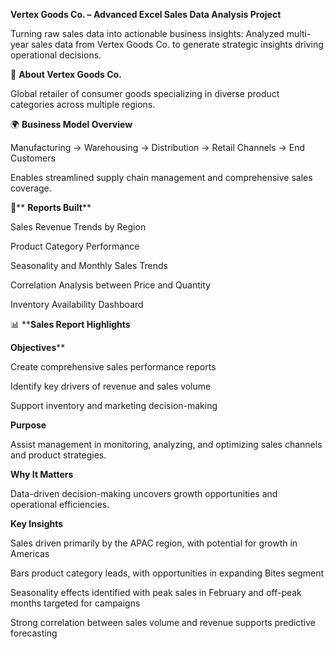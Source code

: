 **Vertex Goods Co. – Advanced Excel Sales Data Analysis Project**


Turning raw sales data into actionable business insights: Analyzed multi-year sales data from Vertex Goods Co. to generate strategic insights driving operational decisions.

🏢 **About Vertex Goods Co.**

Global retailer of consumer goods specializing in diverse product categories across multiple regions.

🌍 **Business Model Overview**

Manufacturing → Warehousing → Distribution → Retail Channels → End Customers

Enables streamlined supply chain management and comprehensive sales coverage.

📂** **Reports Built****

Sales Revenue Trends by Region

Product Category Performance

Seasonality and Monthly Sales Trends

Correlation Analysis between Price and Quantity

Inventory Availability Dashboard

📊 ****Sales Report Highlights**

**Objectives****

Create comprehensive sales performance reports

Identify key drivers of revenue and sales volume

Support inventory and marketing decision-making

**Purpose**

Assist management in monitoring, analyzing, and optimizing sales channels and product strategies.

**Why It Matters**

Data-driven decision-making uncovers growth opportunities and operational efficiencies.

**Key Insights**

Sales driven primarily by the APAC region, with potential for growth in Americas

Bars product category leads, with opportunities in expanding Bites segment

Seasonality effects identified with peak sales in February and off-peak months targeted for campaigns

Strong correlation between sales volume and revenue supports predictive forecasting
